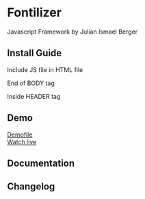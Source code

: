 # Fontilizer
Javascript Framework
by Julian Ismael Berger

## Install Guide

Include JS file in HTML file

End of BODY tag
<script src="[PATH_TO_FILE]/fontilizer.js"></script>

Inside HEADER tag
<script defer src="[PATH_TO_FILE]/fontilizer.js"></script>


## Demo

<a href="index.html">Demofile</a><br/>
<a target="_blank" href="https://www.julianberger.de/coding/fontilizer/">Watch live</a>


## Documentation


## Changelog
